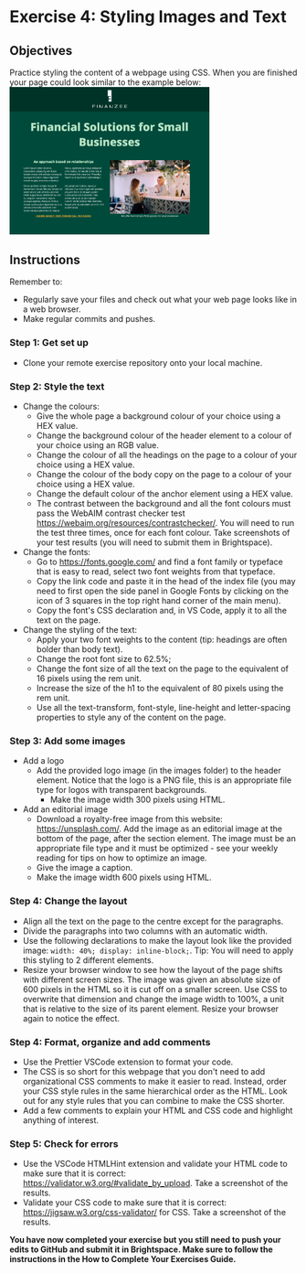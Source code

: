 # Exercise 4: Styling Images and Text

## Objectives
Practice styling the content of a webpage using CSS. When you are finished your page could look similar to the example below:</br>
<img src="images/sample-layout.png" width="350">

## Instructions
Remember to:
* Regularly save your files and check out what your web page looks like in a web browser.
* Make regular commits and pushes.
### Step 1: Get set up
* Clone your remote exercise repository onto your local machine.

### Step 2: Style the text
* Change the colours:
  * Give the whole page a background colour of your choice using a HEX value.
  * Change the background colour of the header element to a colour of your choice using an RGB value.
  * Change the colour of all the headings on the page to a colour of your choice using a HEX value.
  * Change the colour of the body copy on the page to a colour of your choice using a HEX value.
  * Change the default colour of the anchor element using a HEX value.
  * The contrast between the background and all the font colours must pass the WebAIM contrast checker test https://webaim.org/resources/contrastchecker/. You will need to run the test three times, once for each font colour. Take screenshots of your test results (you will need to submit them in Brightspace). 
* Change the fonts:
  * Go to https://fonts.google.com/ and find a font family or typeface that is easy to read, select two font weights from that typeface.
  * Copy the link code and paste it in the head of the index file (you may need to first open the side panel in Google Fonts by clicking on the icon of 3 squares in the top right hand corner of the main menu).
  * Copy the font's CSS declaration and, in VS Code, apply it to all the text on the page.
* Change the styling of the text:
  * Apply your two font weights to the content (tip: headings are often bolder than body text).
  * Change the root font size to 62.5%;
  * Change the font size of all the text on the page to the equivalent of 16 pixels using the rem unit.
  * Increase the size of the h1 to the equivalent of 80 pixels using the rem unit.
  * Use all the text-transform, font-style, line-height and letter-spacing properties to style any of the content on the page.

### Step 3: Add some images
* Add a logo
  * Add the provided logo image (in the images folder) to the header element. Notice that the logo is a PNG file, this is an appropriate file type for logos with transparent backgrounds.
    * Make the image width 300 pixels using HTML.
* Add an editorial image
  * Download a royalty-free image from this website: https://unsplash.com/. Add the image as an editorial image at the bottom of the page, after the section element. The image must be an appropriate file type and it must be optimized - see your weekly reading for tips on how to optimize an image. 
  * Give the image a caption. 
  * Make the image width 600 pixels using HTML.

### Step 4: Change the layout
* Align all the text on the page to the centre except for the paragraphs.
* Divide the paragraphs into two columns with an automatic width.
* Use the following declarations to make the layout look like the provided image: `width: 40%; display: inline-block;`. Tip: You will need to apply this styling to 2 different elements.
* Resize your browser window to see how the layout of the page shifts with different screen sizes. The image was given an absolute size of 600 pixels in the HTML so it is cut off on a smaller screen. Use CSS to overwrite that dimension and change the image width to 100%, a unit that is relative to the size of its parent element. Resize your browser again to notice the effect.

### Step 4: Format, organize and add comments 
* Use the Prettier VSCode extension to format your code.
* The CSS is so short for this webpage that you don't need to add organizational CSS comments to make it easier to read. Instead, order your CSS style rules in the same hierarchical order as the HTML. Look out for any style rules that you can combine to make the CSS shorter.
* Add a few comments to explain your HTML and CSS code and highlight anything of interest.

### Step 5: Check for errors
* Use the VSCode HTMLHint extension and validate your HTML code to make sure that it is correct: https://validator.w3.org/#validate_by_upload. Take a screenshot of the results.
* Validate your CSS code to make sure that it is correct: https://jigsaw.w3.org/css-validator/ for CSS. Take a screenshot of the results.

**You have now completed your exercise but you still need to push your edits to GitHub and submit it in Brightspace. Make sure to follow the instructions in the How to Complete Your Exercises Guide.**
